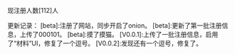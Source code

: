 现注册人数[112]人

更新记录：
[beta]:注册了网站，同步开启了onion。
[beta]:更新了第一批注册信息，上传了000101。
[beta]:摸了摸猫。
[V0.0.1]:上传了一批注册信息，启用了“材料”UI，修复了一个逗号。
[V0.0.2]:发现还有一个逗号，修复了。